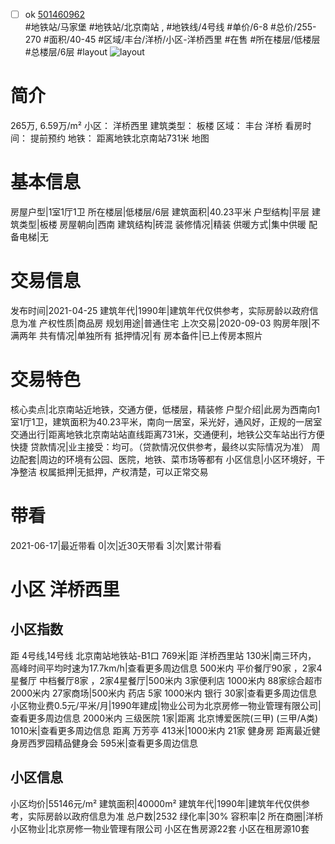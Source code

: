 - [ ] ok [501460962](https://bj.5i5j.com/ershoufang/501460962.html)  
 #地铁站/马家堡 #地铁站/北京南站 ,  #地铁线/4号线
#单价/6-8 #总价/255-270 #面积/40-45   #区域/丰台/洋桥/小区-洋桥西里 #在售 #所在楼层/低楼层 #总楼层/6层 #layout 
![layout](http://image2a.5i5j.com/bdir/layout/6f63d52bf8fe4d3299f209478abde55d.jpg_P5.jpg) 
# 简介 
 265万,  6.59万/m² 
小区： 洋桥西里
建筑类型： 板楼
区域： 丰台 洋桥
看房时间： 提前预约
地铁： 距离地铁北京南站731米 地图
# 基本信息 
 房屋户型|1室1厅1卫
所在楼层|低楼层/6层
建筑面积|40.23平米
户型结构|平层
建筑类型|板楼
房屋朝向|西南
建筑结构|砖混
装修情况|精装
供暖方式|集中供暖
配备电梯|无
# 交易信息 
 发布时间|2021-04-25
建筑年代|1990年|建筑年代仅供参考，实际房龄以政府信息为准
产权性质|商品房
规划用途|普通住宅
上次交易|2020-09-03
购房年限|不满两年
共有情况|单独所有
抵押情况|有
房本备件|已上传房本照片
# 交易特色 
 核心卖点|北京南站近地铁，交通方便，低楼层，精装修
户型介绍|此房为西南向1室1厅1卫，建筑面积为40.23平米，南向一居室，采光好，通风好，正规的一居室
交通出行|距离地铁北京南站站直线距离731米，交通便利，地铁公交车站出行方便快捷
贷款情况|业主接受：均可。（贷款情况仅供参考，最终以实际情况为准）
周边配套|周边的环境有公园、医院，地铁、菜市场等都有
小区信息|小区环境好，干净整洁
权属抵押|无抵押，产权清楚，可以正常交易
# 带看 
 2021-06-17|最近带看	 0|次|近30天带看	 3|次|累计带看
# 小区 洋桥西里
## 小区指数 
 距 4号线,14号线 北京南站地铁站-B1口 769米|距 洋桥西里站 130米|南三环内， 高峰时间平均时速为17.7km/h|查看更多周边信息
500米内 平价餐厅90家 ，2家4星餐厅
中档餐厅8家 ，2家4星餐厅|500米内 3家便利店
1000米内 88家综合超市
2000米内 27家商场|500米内 药店 5家
1000米内 银行 30家|查看更多周边信息
小区物业费0.5元/平米/月|1990年建成|物业公司为北京房修一物业管理有限公司|查看更多周边信息
2000米内 三级医院 1家|距离 北京博爱医院(三甲) (三甲/A类) 1010米|查看更多周边信息
距离 万芳亭 413米|1000米内 21家 健身房
距离最近健身房西罗园精品健身会 595米|查看更多周边信息
## 小区信息 
 小区均价|55146元/m²
建筑面积|40000m²
建筑年代|1990年|建筑年代仅供参考，实际房龄以政府信息为准
总户数|2532
绿化率|30%
容积率|2
所在商圈|洋桥
小区物业|北京房修一物业管理有限公司
小区在售房源22套
小区在租房源10套
